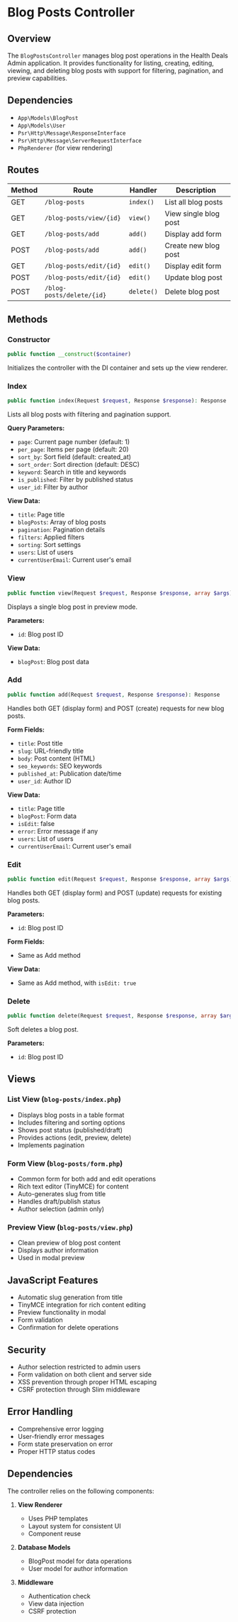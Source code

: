 # Blog Posts Controller

## Overview
The `BlogPostsController` manages blog post operations in the Health Deals Admin application. It provides functionality for listing, creating, editing, viewing, and deleting blog posts with support for filtering, pagination, and preview capabilities.

## Dependencies

- `App\Models\BlogPost`
- `App\Models\User`
- `Psr\Http\Message\ResponseInterface`
- `Psr\Http\Message\ServerRequestInterface`
- `PhpRenderer` (for view rendering)

## Routes

| Method | Route | Handler | Description |
|--------|-------|---------|-------------|
| GET | `/blog-posts` | `index()` | List all blog posts |
| GET | `/blog-posts/view/{id}` | `view()` | View single blog post |
| GET | `/blog-posts/add` | `add()` | Display add form |
| POST | `/blog-posts/add` | `add()` | Create new blog post |
| GET | `/blog-posts/edit/{id}` | `edit()` | Display edit form |
| POST | `/blog-posts/edit/{id}` | `edit()` | Update blog post |
| POST | `/blog-posts/delete/{id}` | `delete()` | Delete blog post |

## Methods

### Constructor

```php
public function __construct($container)
```

Initializes the controller with the DI container and sets up the view renderer.

### Index

```php
public function index(Request $request, Response $response): Response
```

Lists all blog posts with filtering and pagination support.

**Query Parameters:**
- `page`: Current page number (default: 1)
- `per_page`: Items per page (default: 20)
- `sort_by`: Sort field (default: created_at)
- `sort_order`: Sort direction (default: DESC)
- `keyword`: Search in title and keywords
- `is_published`: Filter by published status
- `user_id`: Filter by author

**View Data:**
- `title`: Page title
- `blogPosts`: Array of blog posts
- `pagination`: Pagination details
- `filters`: Applied filters
- `sorting`: Sort settings
- `users`: List of users
- `currentUserEmail`: Current user's email

### View

```php
public function view(Request $request, Response $response, array $args): Response
```

Displays a single blog post in preview mode.

**Parameters:**
- `id`: Blog post ID

**View Data:**
- `blogPost`: Blog post data

### Add

```php
public function add(Request $request, Response $response): Response
```

Handles both GET (display form) and POST (create) requests for new blog posts.

**Form Fields:**
- `title`: Post title
- `slug`: URL-friendly title
- `body`: Post content (HTML)
- `seo_keywords`: SEO keywords
- `published_at`: Publication date/time
- `user_id`: Author ID

**View Data:**
- `title`: Page title
- `blogPost`: Form data
- `isEdit`: false
- `error`: Error message if any
- `users`: List of users
- `currentUserEmail`: Current user's email

### Edit

```php
public function edit(Request $request, Response $response, array $args): Response
```

Handles both GET (display form) and POST (update) requests for existing blog posts.

**Parameters:**
- `id`: Blog post ID

**Form Fields:**
- Same as Add method

**View Data:**
- Same as Add method, with `isEdit: true`

### Delete

```php
public function delete(Request $request, Response $response, array $args): Response
```

Soft deletes a blog post.

**Parameters:**
- `id`: Blog post ID

## Views

### List View (`blog-posts/index.php`)
- Displays blog posts in a table format
- Includes filtering and sorting options
- Shows post status (published/draft)
- Provides actions (edit, preview, delete)
- Implements pagination

### Form View (`blog-posts/form.php`)
- Common form for both add and edit operations
- Rich text editor (TinyMCE) for content
- Auto-generates slug from title
- Handles draft/publish status
- Author selection (admin only)

### Preview View (`blog-posts/view.php`)
- Clean preview of blog post content
- Displays author information
- Used in modal preview

## JavaScript Features

- Automatic slug generation from title
- TinyMCE integration for rich content editing
- Preview functionality in modal
- Form validation
- Confirmation for delete operations

## Security

- Author selection restricted to admin users
- Form validation on both client and server side
- XSS prevention through proper HTML escaping
- CSRF protection through Slim middleware

## Error Handling

- Comprehensive error logging
- User-friendly error messages
- Form state preservation on error
- Proper HTTP status codes

## Dependencies

The controller relies on the following components:

1. **View Renderer**
   - Uses PHP templates
   - Layout system for consistent UI
   - Component reuse

2. **Database Models**
   - BlogPost model for data operations
   - User model for author information

3. **Middleware**
   - Authentication check
   - View data injection
   - CSRF protection
``` 